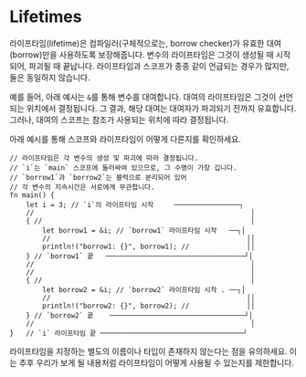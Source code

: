 # Lifetimes

라이프타임(lifetime)은 컴파일러(구체적으로는, borrow checker)가 유효한 대여(borrow)만을 사용하도록 보장해줍니다. 변수의 라이프타임은 그것이 생성될 때 시작되어, 파괴될 때 끝납니다. 라이프타임과 스코프가 종종 같이 언급되는 경우가 많지만, 둘은 동일하지 않습니다.

예를 들어, 아래 예시는 `&`를 통해 변수를 대여합니다. 대여의 라이프타임은 그것이 선언되는 위치에서 결정됩니다. 그 결과, 해당 대여는 대여자가 파괴되기 전까지 유효합니다. 그러나, 대여의 스코프는 참조가 사용되는 위치에 따라 결정됩니다.

아래 예시를 통해 스코프와 라이프타임이 어떻게 다른지를 확인하세요.

```rust,editable
// 라이프타임은 각 변수의 생성 및 파괴에 따라 결정됩니다.
// `i`는 `main` 스코프에 둘러싸여 있으므로, 그 수명이 가장 깁니다.
// `borrow1`과 `borrow2`는 블럭으로 분리되어 있어
// 각 변수의 지속시간은 서로에게 무관합니다.
fn main() {
    let i = 3; // `i`의 라이프타임 시작     ────────────────┐
    //                                                     │
    { //                                                   │
        let borrow1 = &i; // `borrow1` 라이프타임 시작   ──┐│
        //                                                ││
        println!("borrow1: {}", borrow1); //              ││
    } // `borrow1` 끝   ──────────────────────────────────┘│
    //                                                     │
    //                                                     │
    { //                                                   │
        let borrow2 = &i; // `borrow2` 라이프타임 시작 . ──┐│
        //                                                ││
        println!("borrow2: {}", borrow2); //              ││
    } // `borrow2` 끝    ─────────────────────────────────┘│
    //                                                     │
}   // `i` 라이프타임 끝 ───────────────────────────────────┘
```

라이프타임을 지정하는 별도의 이름이나 타입이 존재하지 않는다는 점을 유의하세요. 이는 추후 우리가 보게 될 내용처럼 라이프타임이 어떻게 사용될 수 있는지를 제한합니다.